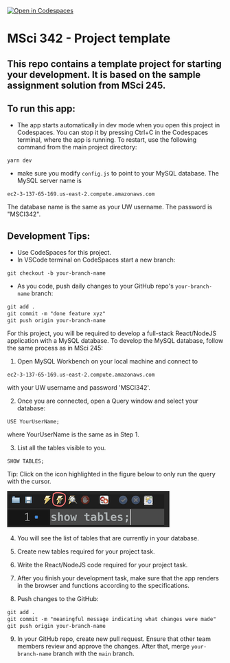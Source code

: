 [![Open in Codespaces](https://classroom.github.com/assets/launch-codespace-7f7980b617ed060a017424585567c406b6ee15c891e84e1186181d67ecf80aa0.svg)](https://classroom.github.com/open-in-codespaces?assignment_repo_id=13352858)
# MSci 342 - Project template

## This repo contains a template project for starting your development. It is based on the sample assignment solution from MSci 245.

## To run this app: 
- The app starts automatically in dev mode when you open this project in Codespaces. You can stop it by pressing Ctrl+C in the Codespaces terminal, where the app is running. To restart, use the following command from the main project directory:

```
yarn dev
``` 

- make sure you modify `config.js` to point to your MySQL database. The MySQL server name is

```
ec2-3-137-65-169.us-east-2.compute.amazonaws.com
```

  The database name is the same as your UW username.
  The password is "MSCI342".


## Development Tips:
- Use CodeSpaces for this project.
- In VSCode terminal on CodeSpaces start a new branch:
```
git checkout -b your-branch-name
```
- As you code, push daily changes to your GitHub repo's `your-branch-name` branch:
```
git add .
git commit -m "done feature xyz"
git push origin your-branch-name
```

For this project, you will be required to develop a full-stack React/NodeJS application with a MySQL database. To develop the MySQL database, follow the same process as in MSci 245:

1.	Open MySQL Workbench on your local machine and connect to 

```
ec2-3-137-65-169.us-east-2.compute.amazonaws.com
```

with your UW username and password 'MSCI342'.

2.	Once you are connected, open a Query window and select your database: 

```
USE YourUserName;
```

where YourUserName is the same as in Step 1.

3.	List all the tables visible to you.

```
SHOW TABLES;
```

Tip: Click on the icon highlighted in the figure below to only run the query with the cursor.


![image](/img/screen1.png)

4.	You will see the list of tables that are currently in your database.

5.	Create new tables required for your project task.

6.  Write the React/NodeJS code required for your project task.
 
7.	After you finish your development task, make sure that the app renders in the browser and functions according to the specifications.

8.	Push changes to the GitHub:

```
git add .
git commit -m "meaningful message indicating what changes were made"
git push origin your-branch-name
```

9.	In your GitHub repo, create new pull request. Ensure that other team members review and approve the changes. After that, merge `your-branch-name` branch with the `main` branch.





